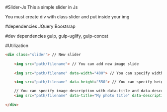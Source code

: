 #Slider-Js
This a simple slider in Js

You must create div with class slider and put inside your img

#dependencies
JQuery
Boostsrap

#dev dependencies
gulp, gulp-uglify, gulp-concat

#Utilization

``` html
<div class="slider"> // New slider
	
	<img src="path/filename"> // You can add new image slide
	
	<img src="path/filename" data-width="400"> // You can specify width in px with data-width attribute

	<img src="path/filename" data-height="550"> // You can specify height in px with data-height attribute

	// You can specify image description with data-title and data-description  attributes
	<img src="path/filename" data-title="My photo title" data-description="One great description">
	
</div>
```